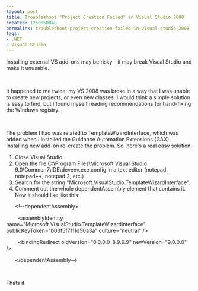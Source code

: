 ```yaml
---
layout: post
title: Troubleshoot "Project Creation Failed" in Visual Studio 2008
created: 1250060848
permalink: troubleshoot-project-creation-failed-in-visual-studio-2008
tags:
- .NET
- Visual Studio
---
```

<p>Installing external VS add-ons may be risky - it may break Visual Studio and make it unusable.</p>
<p>&nbsp;</p>
<p>It happened to me twice: my VS 2008 was broke in a way that I was unable to create new projects, or even new classes. I would think a simple solution is easy to find, but I found myself reading recommendations for hand-fixing the Windows registry.</p>
<p>&nbsp;</p>
<p>The problem I had was related to TemplateWizardInterface, which was added when I installed the Guidance Automation Extensions (GAX). Installing new add-on re-create the problem. So, here's a real easy solution:</p>
<ol>
    <li>Close Visual Studio</li>
    <li>Open the file C:\Program Files\Microsoft Visual Studio 9.0\Common7\IDE\devenv.exe.config in a text editor (notepad, notepad++, notepad 2, etc.)</li>
    <li>Search for the string &quot;Microsoft.VisualStudio.TemplateWizardInterface&quot;.</li>
    <li>Comment out the whole dependentAssembly element that contains it. Now it should like like this:</li>
</ol>
<p>
<p>&nbsp;&nbsp; &nbsp; &nbsp;&lt;!--dependentAssembly&gt;</p>
<p>&nbsp;&nbsp; &nbsp; &nbsp; &nbsp;&lt;assemblyIdentity name=&quot;Microsoft.VisualStudio.TemplateWizardInterface&quot; publicKeyToken=&quot;b03f5f7f11d50a3a&quot; culture=&quot;neutral&quot; /&gt;</p>
<p>&nbsp;&nbsp; &nbsp; &nbsp; &nbsp;&lt;bindingRedirect oldVersion=&quot;0.0.0.0-8.9.9.9&quot; newVersion=&quot;9.0.0.0&quot; /&gt;</p>
<p>&nbsp;&nbsp; &nbsp; &nbsp;&lt;/dependentAssembly--&gt;</p>
</p>
<p>&nbsp;</p>
<p>Thats it.</p>
